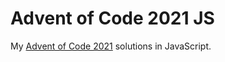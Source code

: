 # Advent of Code 2021 JS

My [Advent of Code 2021](https://adventofcode.com/2021) solutions in JavaScript.
